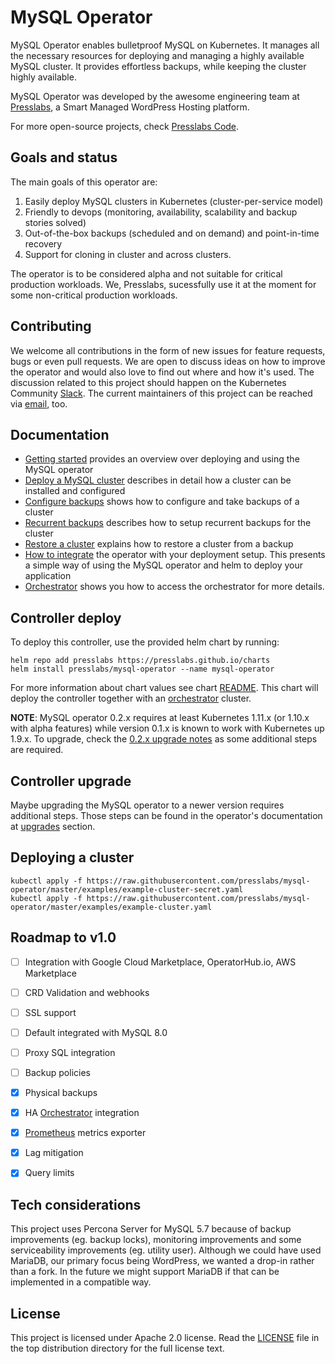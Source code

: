 # MySQL Operator

MySQL Operator enables bulletproof MySQL on Kubernetes. It manages all the necessary resources for deploying and managing a highly available MySQL cluster. It provides effortless backups, while keeping the cluster highly available.

MySQL Operator was developed by the awesome engineering team at [Presslabs](https://www.presslabs.com/), a Smart Managed WordPress Hosting platform.

For more open-source projects, check [Presslabs Code](https://www.presslabs.com/code/).

## Goals and status

The main goals of this operator are:

 1. Easily deploy MySQL clusters in Kubernetes (cluster-per-service model)
 2. Friendly to devops (monitoring, availability, scalability and backup stories solved)
 3. Out-of-the-box backups (scheduled and on demand) and point-in-time recovery
 4. Support for cloning in cluster and across clusters.

The operator is to be considered alpha and not suitable for critical production workloads. We, Presslabs, sucessfully use it at the moment for some non-critical production workloads.

## Contributing

We welcome all contributions in the form of new issues for feature requests, bugs or even pull requests. We are open to discuss ideas on how to improve the operator and would also love to find out where and how it's used. The discussion related to this project should happen on the Kubernetes Community [Slack](https://kubernetes.slack.com/messages/CEKQXFR0E/). The current maintainers of this project can be reached via [email](mailto:ping@presslabs.com), too.

## Documentation

* [Getting started](docs/getting-started.md) provides an overview over deploying and using the MySQL operator
* [Deploy a MySQL cluster](docs/deploy-mysql-cluster.md) describes in detail how a cluster can be installed and configured
* [Configure backups](docs/backups.md) shows how to configure and take backups of a cluster
* [Recurrent backups](docs/cluster-recurrent-backups.md) describes how to setup recurrent backups for the cluster
* [Restore a cluster](docs/cluster-recover.md) explains how to restore a cluster from a backup
* [How to integrate](docs/integrate-operator.md) the operator with your deployment setup. This presents a simple way of using the MySQL operator and helm to deploy your application
* [Orchestrator](docs/orchestrator.md) shows you how to access the orchestrator for more details.

## Controller deploy

To deploy this controller, use the provided helm chart by running:

```shell
helm repo add presslabs https://presslabs.github.io/charts
helm install presslabs/mysql-operator --name mysql-operator
```

For more information about chart values see chart [README](hack/charts/mysql-operator/README.md). This chart will deploy the controller together with an [orchestrator](https://github.com/github/orchestrator) cluster.

__NOTE__: MySQL operator 0.2.x requires at least Kubernetes 1.11.x (or 1.10.x with alpha features) while version 0.1.x is known to work with Kubernetes up 1.9.x. To upgrade, check the [0.2.x upgrade notes](#v02x-upgrade) as some additional steps are required.

## Controller upgrade

Maybe upgrading the MySQL operator to a newer version requires additional steps. Those steps can be found in the operator's documentation at [upgrades](docs/operator-upgrades.md) section.

## Deploying a cluster


```shell
kubectl apply -f https://raw.githubusercontent.com/presslabs/mysql-operator/master/examples/example-cluster-secret.yaml
kubectl apply -f https://raw.githubusercontent.com/presslabs/mysql-operator/master/examples/example-cluster.yaml
```

## Roadmap to v1.0
 - [ ] Integration with Google Cloud Marketplace, OperatorHub.io, AWS Marketplace
 - [ ] CRD Validation and webhooks
 - [ ] SSL support
 - [ ] Default integrated with MySQL 8.0
 - [ ] Proxy SQL integration
 - [ ] Backup policies
 - [x] Physical backups
 - [x] HA [Orchestrator](https://github.com/github/orchestrator) integration
 - [x] [Prometheus](https://github.com/prometheus/prometheus) metrics exporter
 - [x] Lag mitigation
 - [x] Query limits


## Tech considerations

This project uses Percona Server for MySQL 5.7 because of backup improvements (eg. backup locks), monitoring improvements and some serviceability improvements (eg. utility user). Although we could have used MariaDB, our primary focus being WordPress, we wanted a drop-in rather than a fork. In the future we might support MariaDB if that can be implemented in a compatible way.

## License

This project is licensed under Apache 2.0 license. Read the [LICENSE](LICENSE) file in the top distribution directory for the full license text.
